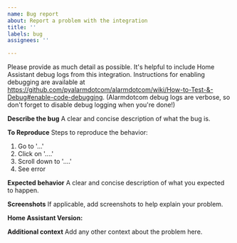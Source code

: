 ```yaml
---
name: Bug report
about: Report a problem with the integration
title: ''
labels: bug
assignees: ''

---
```


Please provide as much detail as possible. It's helpful to include Home Assistant debug logs from this integration. Instructions for enabling debugging are available at https://github.com/pyalarmdotcom/alarmdotcom/wiki/How-to-Test-&-Debug#enable-code-debugging. (Alarmdotcom debug logs are verbose, so don't forget to disable debug logging when you're done!)

**Describe the bug**
A clear and concise description of what the bug is.

**To Reproduce**
Steps to reproduce the behavior:
1. Go to '...'
2. Click on '....'
3. Scroll down to '....'
4. See error

**Expected behavior**
A clear and concise description of what you expected to happen.

**Screenshots**
If applicable, add screenshots to help explain your problem.

**Home Assistant Version:**

**Additional context**
Add any other context about the problem here.
